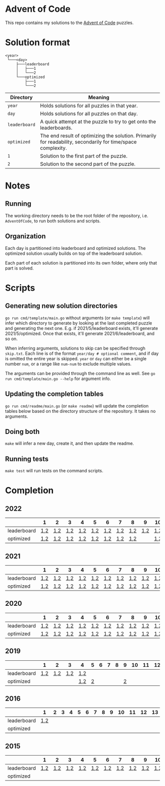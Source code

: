 # Advent of Code

This repo contains my solutions to the [Advent of Code](https://adventofcode.com/) puzzles.

# Solution format

```
<year>
 └───<day>
     ├───leaderboard
     │   ├───1
     │   └───2
     └───optimized
         ├───1
         └───2
```

| Directory     | Meaning                                                                                                      |
|---------------|--------------------------------------------------------------------------------------------------------------|
| `year`        | Holds solutions for all puzzles in that year.                                                                |
| `day`         | Holds solutions for all puzzles on that day.                                                                 |
| `leaderboard` | A quick attempt at the puzzle to try to get onto the leaderboards.                                           |
| `optimized`   | The end result of optimizing the solution. Primarily for readability, secondarily for time/space complexity. |
| `1`           | Solution to the first part of the puzzle.                                                                    |
| `2`           | Solution to the second part of the puzzle.                                                                   |

# Notes

## Running

The working directory needs to be the root folder of the repository, i.e. `AdventOfCode`, to run both solutions and scripts.

## Organization

Each day is partitioned into leaderboard and optimized solutions. The optimized solution usually builds on top of the leaderboard solution.

Each part of each solution is partitioned into its own folder, where only that part is solved.

# Scripts

## Generating new solution directories

`go run cmd/template/main.go` without arguments (or `make template`) will infer which directory to generate by looking at the last completed puzzle and generating the next one.
E.g. if 2021/5/leaderboard exists, it'll generate 2021/5/optimized. Once that exists, it'll generate 2021/6/leaderboard, and so on.

When inferring arguments, solutions to skip can be specified through `skip.txt`.
Each line is of the format `year/day # optional comment`, and if day is omitted the entire year is skipped.
`year` or `day` can either be a single number `num`, or a range like `num-num` to exclude multiple values.

The arguments can be provided through the command line as well. See `go run cmd/template/main.go --help` for argument info.

## Updating the completion tables

`go run cmd/readme/main.go` (or `make readme`) will update the completion tables below based on the directory structure of the repository. It takes no arguments.

## Doing both

`make` will infer a new day, create it, and then update the readme.

## Running tests

`make test` will run tests on the command scripts.

# Completion

## 2022

|             | 1                                                                   | 2                                                                   | 3                                                                   | 4                                                                   | 5                                                                   | 6                                                                   | 7                                                                   | 8                                                                   | 9                                                                   | 10                                                                    | 11                                                                    | 12                                                                    | 13                                                                    | 14                                                                    | 15                                                                    | 16                                                                    | 17                                                                    | 18 | 19 | 20 | 21 | 22 | 23 | 24 | 25 |
|-------------|---------------------------------------------------------------------|---------------------------------------------------------------------|---------------------------------------------------------------------|---------------------------------------------------------------------|---------------------------------------------------------------------|---------------------------------------------------------------------|---------------------------------------------------------------------|---------------------------------------------------------------------|---------------------------------------------------------------------|-----------------------------------------------------------------------|-----------------------------------------------------------------------|-----------------------------------------------------------------------|-----------------------------------------------------------------------|-----------------------------------------------------------------------|-----------------------------------------------------------------------|-----------------------------------------------------------------------|-----------------------------------------------------------------------|----|----|----|----|----|----|----|----|
| leaderboard | [1](2022/1/leaderboard/1/main.go),[2](2022/1/leaderboard/2/main.go) | [1](2022/2/leaderboard/1/main.go),[2](2022/2/leaderboard/2/main.go) | [1](2022/3/leaderboard/1/main.go),[2](2022/3/leaderboard/2/main.go) | [1](2022/4/leaderboard/1/main.go),[2](2022/4/leaderboard/2/main.go) | [1](2022/5/leaderboard/1/main.go),[2](2022/5/leaderboard/2/main.go) | [1](2022/6/leaderboard/1/main.go),[2](2022/6/leaderboard/2/main.go) | [1](2022/7/leaderboard/1/main.go),[2](2022/7/leaderboard/2/main.go) | [1](2022/8/leaderboard/1/main.go),[2](2022/8/leaderboard/2/main.go) | [1](2022/9/leaderboard/1/main.go),[2](2022/9/leaderboard/2/main.go) | [1](2022/10/leaderboard/1/main.go),[2](2022/10/leaderboard/2/main.go) | [1](2022/11/leaderboard/1/main.go),[2](2022/11/leaderboard/2/main.go) | [1](2022/12/leaderboard/1/main.go),[2](2022/12/leaderboard/2/main.go) | [1](2022/13/leaderboard/1/main.go),[2](2022/13/leaderboard/2/main.go) | [1](2022/14/leaderboard/1/main.go),[2](2022/14/leaderboard/2/main.go) | [1](2022/15/leaderboard/1/main.go),[2](2022/15/leaderboard/2/main.go) | [1](2022/16/leaderboard/1/main.go),[2](2022/16/leaderboard/2/main.go) | [1](2022/17/leaderboard/1/main.go),[2](2022/17/leaderboard/2/main.go) |    |    |    |    |    |    |    |    |
| optimized   | [1](2022/1/optimized/1/main.go),[2](2022/1/optimized/2/main.go)     | [1](2022/2/optimized/1/main.go),[2](2022/2/optimized/2/main.go)     | [1](2022/3/optimized/1/main.go),[2](2022/3/optimized/2/main.go)     | [1](2022/4/optimized/1/main.go),[2](2022/4/optimized/2/main.go)     | [1](2022/5/optimized/1/main.go),[2](2022/5/optimized/2/main.go)     | [1](2022/6/optimized/1/main.go),[2](2022/6/optimized/2/main.go)     | [1](2022/7/optimized/1/main.go),[2](2022/7/optimized/2/main.go)     | [1](2022/8/optimized/1/main.go),[2](2022/8/optimized/2/main.go)     |                                                                     | [1](2022/10/optimized/1/main.go),[2](2022/10/optimized/2/main.go)     | [1](2022/11/optimized/1/main.go),[2](2022/11/optimized/2/main.go)     | [1](2022/12/optimized/1/main.go),[2](2022/12/optimized/2/main.go)     | [1](2022/13/optimized/1/main.go),[2](2022/13/optimized/2/main.go)     | [1](2022/14/optimized/1/main.go),[2](2022/14/optimized/2/main.go)     |                                                                       |                                                                       |                                                                       |    |    |    |    |    |    |    |    |

## 2021

|             | 1                                                                   | 2                                                                   | 3                                                                   | 4                                                                   | 5                                                                   | 6                                                                   | 7                                                                   | 8                                                                   | 9                                                                   | 10                                                                    | 11                                                                    | 12                                                                    | 13                                                                    | 14                                                                    | 15                                                                    | 16                                                                    | 17                                                                    | 18                                                                    | 19                                                                    | 20                                                                    | 21                                                                    | 22                                                                    | 23                                                                    | 24                                                                    | 25                                 |
|-------------|---------------------------------------------------------------------|---------------------------------------------------------------------|---------------------------------------------------------------------|---------------------------------------------------------------------|---------------------------------------------------------------------|---------------------------------------------------------------------|---------------------------------------------------------------------|---------------------------------------------------------------------|---------------------------------------------------------------------|-----------------------------------------------------------------------|-----------------------------------------------------------------------|-----------------------------------------------------------------------|-----------------------------------------------------------------------|-----------------------------------------------------------------------|-----------------------------------------------------------------------|-----------------------------------------------------------------------|-----------------------------------------------------------------------|-----------------------------------------------------------------------|-----------------------------------------------------------------------|-----------------------------------------------------------------------|-----------------------------------------------------------------------|-----------------------------------------------------------------------|-----------------------------------------------------------------------|-----------------------------------------------------------------------|------------------------------------|
| leaderboard | [1](2021/1/leaderboard/1/main.go),[2](2021/1/leaderboard/2/main.go) | [1](2021/2/leaderboard/1/main.go),[2](2021/2/leaderboard/2/main.go) | [1](2021/3/leaderboard/1/main.go),[2](2021/3/leaderboard/2/main.go) | [1](2021/4/leaderboard/1/main.go),[2](2021/4/leaderboard/2/main.go) | [1](2021/5/leaderboard/1/main.go),[2](2021/5/leaderboard/2/main.go) | [1](2021/6/leaderboard/1/main.go),[2](2021/6/leaderboard/2/main.go) | [1](2021/7/leaderboard/1/main.go),[2](2021/7/leaderboard/2/main.go) | [1](2021/8/leaderboard/1/main.go),[2](2021/8/leaderboard/2/main.go) | [1](2021/9/leaderboard/1/main.go),[2](2021/9/leaderboard/2/main.go) | [1](2021/10/leaderboard/1/main.go),[2](2021/10/leaderboard/2/main.go) | [1](2021/11/leaderboard/1/main.go),[2](2021/11/leaderboard/2/main.go) | [1](2021/12/leaderboard/1/main.go),[2](2021/12/leaderboard/2/main.go) | [1](2021/13/leaderboard/1/main.go),[2](2021/13/leaderboard/2/main.go) | [1](2021/14/leaderboard/1/main.go),[2](2021/14/leaderboard/2/main.go) | [1](2021/15/leaderboard/1/main.go),[2](2021/15/leaderboard/2/main.go) | [1](2021/16/leaderboard/1/main.go),[2](2021/16/leaderboard/2/main.go) | [1](2021/17/leaderboard/1/main.go),[2](2021/17/leaderboard/2/main.go) | [1](2021/18/leaderboard/1/main.go),[2](2021/18/leaderboard/2/main.go) | [1](2021/19/leaderboard/1/main.go),[2](2021/19/leaderboard/2/main.go) | [1](2021/20/leaderboard/1/main.go),[2](2021/20/leaderboard/2/main.go) | [1](2021/21/leaderboard/1/main.go),[2](2021/21/leaderboard/2/main.go) | [1](2021/22/leaderboard/1/main.go),[2](2021/22/leaderboard/2/main.go) | [1](2021/23/leaderboard/1/main.go),[2](2021/23/leaderboard/2/main.go) | [1](2021/24/leaderboard/1/main.go),[2](2021/24/leaderboard/2/main.go) | [1](2021/25/leaderboard/1/main.go) |
| optimized   | [1](2021/1/optimized/1/main.go),[2](2021/1/optimized/2/main.go)     | [1](2021/2/optimized/1/main.go),[2](2021/2/optimized/2/main.go)     | [1](2021/3/optimized/1/main.go),[2](2021/3/optimized/2/main.go)     | [1](2021/4/optimized/1/main.go),[2](2021/4/optimized/2/main.go)     | [1](2021/5/optimized/1/main.go),[2](2021/5/optimized/2/main.go)     | [1](2021/6/optimized/1/main.go),[2](2021/6/optimized/2/main.go)     | [1](2021/7/optimized/1/main.go),[2](2021/7/optimized/2/main.go)     | [1](2021/8/optimized/1/main.go),[2](2021/8/optimized/2/main.go)     | [1](2021/9/optimized/1/main.go),[2](2021/9/optimized/2/main.go)     | [1](2021/10/optimized/1/main.go),[2](2021/10/optimized/2/main.go)     | [1](2021/11/optimized/1/main.go),[2](2021/11/optimized/2/main.go)     | [1](2021/12/optimized/1/main.go),[2](2021/12/optimized/2/main.go)     | [1](2021/13/optimized/1/main.go),[2](2021/13/optimized/2/main.go)     | [1](2021/14/optimized/1/main.go),[2](2021/14/optimized/2/main.go)     |                                                                       | [1](2021/16/optimized/1/main.go),[2](2021/16/optimized/2/main.go)     | [1](2021/17/optimized/1/main.go),[2](2021/17/optimized/2/main.go)     |                                                                       |                                                                       |                                                                       |                                                                       |                                                                       |                                                                       | [1](2021/24/optimized/1/main.go),[2](2021/24/optimized/2/main.go)     | [1](2021/25/optimized/1/main.go)   |

## 2020

|             | 1                                                                   | 2                                                                   | 3                                                                   | 4                                                                   | 5                                                                   | 6                                                                   | 7                                                                   | 8                                                                   | 9                                                                   | 10                                                                    | 11                                                                    | 12                                                                    | 13                                                                    | 14                                                                    | 15                                                                    | 16                                                                    | 17                                                                    | 18                                                                    | 19                                                                    | 20                                                                    | 21                                                                    | 22                                                                    | 23                                                                    | 24                                                                    | 25                                 |
|-------------|---------------------------------------------------------------------|---------------------------------------------------------------------|---------------------------------------------------------------------|---------------------------------------------------------------------|---------------------------------------------------------------------|---------------------------------------------------------------------|---------------------------------------------------------------------|---------------------------------------------------------------------|---------------------------------------------------------------------|-----------------------------------------------------------------------|-----------------------------------------------------------------------|-----------------------------------------------------------------------|-----------------------------------------------------------------------|-----------------------------------------------------------------------|-----------------------------------------------------------------------|-----------------------------------------------------------------------|-----------------------------------------------------------------------|-----------------------------------------------------------------------|-----------------------------------------------------------------------|-----------------------------------------------------------------------|-----------------------------------------------------------------------|-----------------------------------------------------------------------|-----------------------------------------------------------------------|-----------------------------------------------------------------------|------------------------------------|
| leaderboard | [1](2020/1/leaderboard/1/main.go),[2](2020/1/leaderboard/2/main.go) | [1](2020/2/leaderboard/1/main.go),[2](2020/2/leaderboard/2/main.go) | [1](2020/3/leaderboard/1/main.go),[2](2020/3/leaderboard/2/main.go) | [1](2020/4/leaderboard/1/main.go),[2](2020/4/leaderboard/2/main.go) | [1](2020/5/leaderboard/1/main.go),[2](2020/5/leaderboard/2/main.go) | [1](2020/6/leaderboard/1/main.go),[2](2020/6/leaderboard/2/main.go) | [1](2020/7/leaderboard/1/main.go),[2](2020/7/leaderboard/2/main.go) | [1](2020/8/leaderboard/1/main.go),[2](2020/8/leaderboard/2/main.go) | [1](2020/9/leaderboard/1/main.go),[2](2020/9/leaderboard/2/main.go) | [1](2020/10/leaderboard/1/main.go),[2](2020/10/leaderboard/2/main.go) | [1](2020/11/leaderboard/1/main.go),[2](2020/11/leaderboard/2/main.go) | [1](2020/12/leaderboard/1/main.go),[2](2020/12/leaderboard/2/main.go) | [1](2020/13/leaderboard/1/main.go),[2](2020/13/leaderboard/2/main.go) | [1](2020/14/leaderboard/1/main.go),[2](2020/14/leaderboard/2/main.go) | [1](2020/15/leaderboard/1/main.go),[2](2020/15/leaderboard/2/main.go) | [1](2020/16/leaderboard/1/main.go),[2](2020/16/leaderboard/2/main.go) | [1](2020/17/leaderboard/1/main.go),[2](2020/17/leaderboard/2/main.go) | [1](2020/18/leaderboard/1/main.go),[2](2020/18/leaderboard/2/main.go) | [1](2020/19/leaderboard/1/main.go),[2](2020/19/leaderboard/2/main.go) | [1](2020/20/leaderboard/1/main.go),[2](2020/20/leaderboard/2/main.go) | [1](2020/21/leaderboard/1/main.go),[2](2020/21/leaderboard/2/main.go) | [1](2020/22/leaderboard/1/main.go),[2](2020/22/leaderboard/2/main.go) | [1](2020/23/leaderboard/1/main.go),[2](2020/23/leaderboard/2/main.go) | [1](2020/24/leaderboard/1/main.go),[2](2020/24/leaderboard/2/main.go) | [1](2020/25/leaderboard/1/main.go) |
| optimized   | [1](2020/1/optimized/1/main.go),[2](2020/1/optimized/2/main.go)     | [1](2020/2/optimized/1/main.go),[2](2020/2/optimized/2/main.go)     | [1](2020/3/optimized/1/main.go),[2](2020/3/optimized/2/main.go)     | [1](2020/4/optimized/1/main.go),[2](2020/4/optimized/2/main.go)     | [1](2020/5/optimized/1/main.go),[2](2020/5/optimized/2/main.go)     | [1](2020/6/optimized/1/main.go),[2](2020/6/optimized/2/main.go)     | [1](2020/7/optimized/1/main.go),[2](2020/7/optimized/2/main.go)     | [1](2020/8/optimized/1/main.go),[2](2020/8/optimized/2/main.go)     | [1](2020/9/optimized/1/main.go),[2](2020/9/optimized/2/main.go)     | [1](2020/10/optimized/1/main.go),[2](2020/10/optimized/2/main.go)     | [1](2020/11/optimized/1/main.go),[2](2020/11/optimized/2/main.go)     | [1](2020/12/optimized/1/main.go),[2](2020/12/optimized/2/main.go)     | [1](2020/13/optimized/1/main.go),[2](2020/13/optimized/2/main.go)     |                                                                       |                                                                       | [1](2020/16/optimized/1/main.go),[2](2020/16/optimized/2/main.go)     | [1](2020/17/optimized/1/main.go)                                      | [1](2020/18/optimized/1/main.go)                                      |                                                                       |                                                                       |                                                                       |                                                                       | [1](2020/23/optimized/1/main.go),[2](2020/23/optimized/2/main.go)     |                                                                       | [1](2020/25/optimized/1/main.go)   |

## 2019

|             | 1                                                                   | 2                                                                   | 3                                                                   | 4                                                                   | 5                               | 6 | 7 | 8 | 9                               | 10 | 11 | 12 | 13                               | 14 | 15 | 16 | 17 | 18 | 19 | 20 | 21 | 22 | 23 | 24 | 25 |
|-------------|---------------------------------------------------------------------|---------------------------------------------------------------------|---------------------------------------------------------------------|---------------------------------------------------------------------|---------------------------------|---|---|---|---------------------------------|----|----|----|----------------------------------|----|----|----|----|----|----|----|----|----|----|----|----|
| leaderboard | [1](2019/1/leaderboard/1/main.go),[2](2019/1/leaderboard/2/main.go) | [1](2019/2/leaderboard/1/main.go),[2](2019/2/leaderboard/2/main.go) | [1](2019/3/leaderboard/1/main.go),[2](2019/3/leaderboard/2/main.go) | [1](2019/4/leaderboard/1/main.go),[2](2019/4/leaderboard/2/main.go) |                                 |   |   |   |                                 |    |    |    |                                  |    |    |    |    |    |    |    |    |    |    |    |    |
| optimized   |                                                                     |                                                                     |                                                                     | [1](2019/4/optimized/1/main.go),[2](2019/4/optimized/2/main.go)     | [2](2019/5/optimized/2/main.go) |   |   |   | [2](2019/9/optimized/2/main.go) |    |    |    | [2](2019/13/optimized/2/main.go) |    |    |    |    |    |    |    |    |    |    |    |    |

## 2016

|             | 1                                                                   | 2 | 3 | 4 | 5 | 6 | 7 | 8 | 9 | 10 | 11 | 12 | 13 | 14 | 15 | 16 | 17 | 18 | 19 | 20 | 21 | 22 | 23 | 24 | 25 |
|-------------|---------------------------------------------------------------------|---|---|---|---|---|---|---|---|----|----|----|----|----|----|----|----|----|----|----|----|----|----|----|----|
| leaderboard | [1](2016/1/leaderboard/1/main.go),[2](2016/1/leaderboard/2/main.go) |   |   |   |   |   |   |   |   |    |    |    |    |    |    |    |    |    |    |    |    |    |    |    |    |
| optimized   |                                                                     |   |   |   |   |   |   |   |   |    |    |    |    |    |    |    |    |    |    |    |    |    |    |    |    |

## 2015

|             | 1                                                                   | 2                                                                   | 3                                                                   | 4                                                                   | 5                                                                   | 6                                                                   | 7                                                                   | 8                                                                   | 9                                                                   | 10                                                                    | 11                                                                    | 12                                                                    | 13                                                                    | 14                                                                    | 15                                                                    | 16                                                                    | 17                                                                    | 18                                                                    | 19                                                                    | 20                                                                    | 21 | 22 | 23 | 24 | 25 |
|-------------|---------------------------------------------------------------------|---------------------------------------------------------------------|---------------------------------------------------------------------|---------------------------------------------------------------------|---------------------------------------------------------------------|---------------------------------------------------------------------|---------------------------------------------------------------------|---------------------------------------------------------------------|---------------------------------------------------------------------|-----------------------------------------------------------------------|-----------------------------------------------------------------------|-----------------------------------------------------------------------|-----------------------------------------------------------------------|-----------------------------------------------------------------------|-----------------------------------------------------------------------|-----------------------------------------------------------------------|-----------------------------------------------------------------------|-----------------------------------------------------------------------|-----------------------------------------------------------------------|-----------------------------------------------------------------------|----|----|----|----|----|
| leaderboard | [1](2015/1/leaderboard/1/main.go),[2](2015/1/leaderboard/2/main.go) | [1](2015/2/leaderboard/1/main.go),[2](2015/2/leaderboard/2/main.go) | [1](2015/3/leaderboard/1/main.go),[2](2015/3/leaderboard/2/main.go) | [1](2015/4/leaderboard/1/main.go),[2](2015/4/leaderboard/2/main.go) | [1](2015/5/leaderboard/1/main.go),[2](2015/5/leaderboard/2/main.go) | [1](2015/6/leaderboard/1/main.go),[2](2015/6/leaderboard/2/main.go) | [1](2015/7/leaderboard/1/main.go),[2](2015/7/leaderboard/2/main.go) | [1](2015/8/leaderboard/1/main.go),[2](2015/8/leaderboard/2/main.go) | [1](2015/9/leaderboard/1/main.go),[2](2015/9/leaderboard/2/main.go) | [1](2015/10/leaderboard/1/main.go),[2](2015/10/leaderboard/2/main.go) | [1](2015/11/leaderboard/1/main.go),[2](2015/11/leaderboard/2/main.go) | [1](2015/12/leaderboard/1/main.go),[2](2015/12/leaderboard/2/main.go) | [1](2015/13/leaderboard/1/main.go),[2](2015/13/leaderboard/2/main.go) | [1](2015/14/leaderboard/1/main.go),[2](2015/14/leaderboard/2/main.go) | [1](2015/15/leaderboard/1/main.go),[2](2015/15/leaderboard/2/main.go) | [1](2015/16/leaderboard/1/main.go),[2](2015/16/leaderboard/2/main.go) | [1](2015/17/leaderboard/1/main.go),[2](2015/17/leaderboard/2/main.go) | [1](2015/18/leaderboard/1/main.go),[2](2015/18/leaderboard/2/main.go) | [1](2015/19/leaderboard/1/main.go),[2](2015/19/leaderboard/2/main.go) | [1](2015/20/leaderboard/1/main.go),[2](2015/20/leaderboard/2/main.go) |    |    |    |    |    |
| optimized   |                                                                     |                                                                     |                                                                     |                                                                     |                                                                     |                                                                     |                                                                     |                                                                     |                                                                     |                                                                       |                                                                       |                                                                       |                                                                       |                                                                       |                                                                       |                                                                       |                                                                       |                                                                       |                                                                       |                                                                       |    |    |    |    |    |
